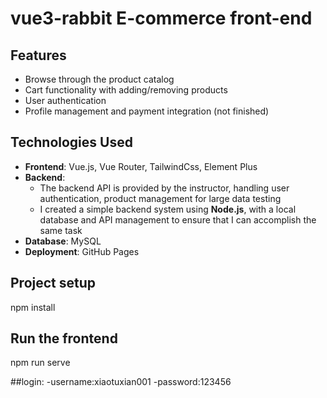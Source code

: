 # vue3-rabbit E-commerce front-end

## Features
- Browse through the product catalog
- Cart functionality with adding/removing products
- User authentication
- Profile management and payment integration (not finished)

## Technologies Used
- **Frontend**: Vue.js, Vue Router, TailwindCss, Element Plus
- **Backend**:
   - The backend API is provided by the instructor, handling user authentication, product management for large data testing
   - I created a simple backend system using **Node.js**, with a local database and API management to ensure that I can accomplish the same task
- **Database**: MySQL
- **Deployment**: GitHub Pages

## Project setup
npm install
## Run the frontend
npm run serve

##login:
-username:xiaotuxian001
-password:123456
